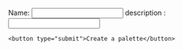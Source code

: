 

<form class="create-palettes" action="/palettes" method="POST">
    <label for="name">
      Name: <input type="text" name="name" id="name" />
    </label>
    <label for="description">
     description : <input type="text" name="description" id="description" />
    </label>
   
    <button type="submit">Create a palette</button>
  </form>